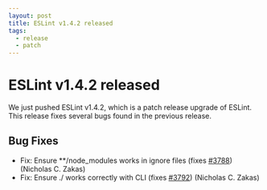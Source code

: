 ```yaml
---
layout: post
title: ESLint v1.4.2 released
tags:
  - release
  - patch
---
```

# ESLint v1.4.2 released

We just pushed ESLint v1.4.2, which is a patch release upgrade of ESLint. This release fixes several bugs found in the previous release.










## Bug Fixes

* Fix: Ensure **/node_modules works in ignore files (fixes [#3788](https://github.com/eslint/eslint/issues/3788)) (Nicholas C. Zakas)
* Fix: Ensure ./ works correctly with CLI (fixes [#3792](https://github.com/eslint/eslint/issues/3792)) (Nicholas C. Zakas)


